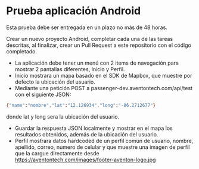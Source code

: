 # Prueba aplicación Android

Esta prueba debe ser entregada en un plazo no más de 48 horas.

Crear un nuevo proyecto Android, completar cada una de las tareas descritas, al finalizar, crear un Pull Request a este repositorio con el código completado.

  - La aplicación debe tener un menú con 2 items de navegación para mostrar 2 pantallas diferentes, Inicio y Perfil.
  - Inicio mostrara un mapa basado en el SDK de Mapbox, que muestre por defecto la ubicación del usuario.
  - Mediante una petición POST a passenger-dev.aventontech.com/api/test con el siguiente JSON:
```sh
{"name":"nombre","lat":"12.126934","long":"-86.2712677"}
```
donde lat y long sera la ubicación del usuario.
  - Guardar la respuesta JSON localmente y mostrar en el mapa los resultados obtenidos, además de la ubicación del usuario.
  - Perfil mostrara datos hardcoded de un perfil común de usuario, nombre, apellido, correo, numero de celular y que muestre una imagen de perfil que la cargue directamente desde https://aventontech.com/images/footer-aventon-logo.jpg
